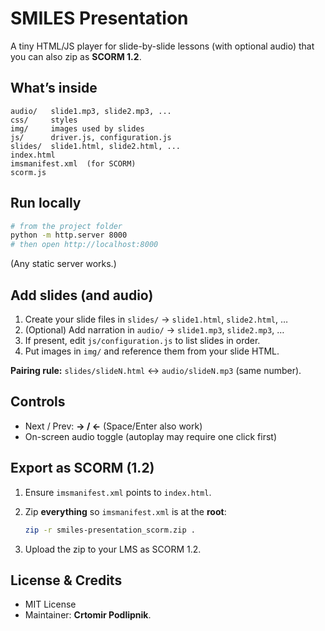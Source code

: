 # SMILES Presentation

A tiny HTML/JS player for slide-by-slide lessons (with optional audio) that you can also zip as **SCORM 1.2**.

## What’s inside

```
audio/   slide1.mp3, slide2.mp3, ...
css/     styles
img/     images used by slides
js/      driver.js, configuration.js
slides/  slide1.html, slide2.html, ...
index.html
imsmanifest.xml  (for SCORM)
scorm.js
```

## Run locally

```bash
# from the project folder
python -m http.server 8000
# then open http://localhost:8000
```

(Any static server works.)

## Add slides (and audio)

1. Create your slide files in `slides/` → `slide1.html`, `slide2.html`, …
2. (Optional) Add narration in `audio/` → `slide1.mp3`, `slide2.mp3`, …
3. If present, edit `js/configuration.js` to list slides in order.
4. Put images in `img/` and reference them from your slide HTML.

**Pairing rule:** `slides/slideN.html` ↔ `audio/slideN.mp3` (same number).

## Controls

* Next / Prev: **→ / ←** (Space/Enter also work)
* On-screen audio toggle (autoplay may require one click first)

## Export as SCORM (1.2)

1. Ensure `imsmanifest.xml` points to `index.html`.
2. Zip **everything** so `imsmanifest.xml` is at the **root**:

   ```bash
   zip -r smiles-presentation_scorm.zip .
   ```
3. Upload the zip to your LMS as SCORM 1.2.

## License & Credits

* MIT License
* Maintainer: **Crtomir Podlipnik**.


